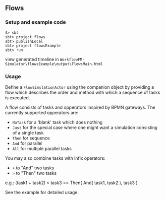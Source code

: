 ## Flows

### Setup and example code
```shell
$> sbt
sbt> project flows
sbt> publishLocal
sbt> project flowsExample
sbt> run
```
view generated timeline in `WorkflowFM-Simulator\flowsExample\output\FlowsMain.html`

### Usage
Define a `FlowSimulationActor` using the companion object by providing a flow which describes the order and method with which a sequence of tasks is executed.

A flow consists of tasks and opperators inspired by BPMN gateways. The currently supported opperators are:
- `NoTask` for a 'blank' task which does nothing
- `Just` for the special case where one might want a simulation consisting of a single task
- `Then` for sequence
- `And` for parallel
- `All` for multiple parallel tasks

You may also combine tasks with infix operators:
- `+` to "And" two tasks
- `>` to "Then" two tasks 

e.g.: (task1 + task2) > task3 == Then( And( task1, task2 ), task3 ) 

See the example for detailed usage.
